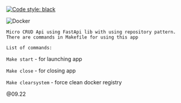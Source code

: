 
[![Code style: black](https://img.shields.io/badge/code%20style-black-000000.svg)](https://github.com/psf/black)

![Docker](https://img.shields.io/badge/docker-%230db7ed.svg?style=for-the-badge&logo=docker&logoColor=white)

```
Micro CRUD Api using FastApi lib with using repository pattern.
There are commands in Makefile for using this app

List of commands:
```
`Make start` - for launching app

`Make close` - for closing app

`Make clearsystem` - force clean docker registry

@09.22